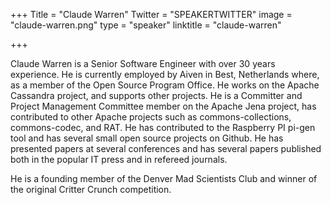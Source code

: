 +++
Title = "Claude Warren"
Twitter = "SPEAKERTWITTER"
image = "claude-warren.png"
type = "speaker"
linktitle = "claude-warren"

+++

Claude Warren is a Senior Software Engineer with over 30 years experience. He is currently employed by Aiven in Best, Netherlands where, as a member of the Open Source Program Office. He works on the Apache Cassandra project, and supports other projects. He is a Committer and Project Management Committee member on the Apache Jena project, has contributed to other Apache projects such as commons-collections, commons-codec, and RAT. He has contributed to the Raspberry PI pi-gen tool and has several small open source projects on Github. He has presented papers at several conferences and has several papers published both in the popular IT press and in refereed journals.

He is a founding member of the Denver Mad Scientists Club and winner of the original Critter Crunch competition.
